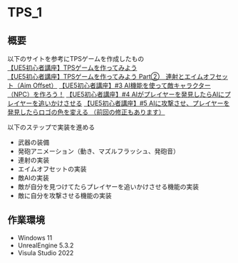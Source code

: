 # TPS_1



## 概要
以下のサイトを参考にTPSゲームを作成したもの  
[【UE5初心者講座】TPSゲームを作ってみよう](https://www.youtube.com/watch?v=Xrba8ERqF20&list=PLtmtV-Ym8XKHNt0_v7-Onl_muVDdNaDPt&index=3)  
[【UE5初心者講座】TPSゲームを作ってみよう Part②　連射とエイムオフセット（Aim Offset）](https://www.youtube.com/watch?v=BQWBwyL1gUE&list=PLtmtV-Ym8XKHNt0_v7-Onl_muVDdNaDPt&index=3)
[【UE5初心者講座】#3 AI機能を使って敵キャラクター（NPC）を作ろう！](https://www.youtube.com/watch?v=uI329n4UiQE&list=PLtmtV-Ym8XKHNt0_v7-Onl_muVDdNaDPt&index=4)
[【UE5初心者講座】#4 AIがプレイヤーを発見したらAIにプレイヤーを追いかけさせる](https://www.youtube.com/watch?v=OyB9onNnbFE&list=PLtmtV-Ym8XKHNt0_v7-Onl_muVDdNaDPt&index=5)
[【UE5初心者講座】#5 AIに攻撃させ、プレイヤーを発見したらロゴの色を変える （前回の修正もあります）](https://www.youtube.com/watch?v=ZDbKTJti2BY&list=PLtmtV-Ym8XKHNt0_v7-Onl_muVDdNaDPt&index=6)

以下のステップで実装を進める
- 武器の装備
- 発砲アニメーション（動き、マズルフラッシュ、発砲音）
- 連射の実装
- エイムオフセットの実装
- 敵AIの実装
- 敵が自分を見つけてたらプレイヤーを追いかけさせる機能の実装
- 敵に自分を攻撃させる機能の実装

## 作業環境
- Windows 11
- UnrealEngine 5.3.2
- Visula Studio 2022
